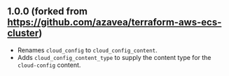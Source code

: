 ## 1.0.0 (forked from https://github.com/azavea/terraform-aws-ecs-cluster)

- Renames `cloud_config` to `cloud_config_content`.
- Adds `cloud_config_content_type` to supply the content type for the `cloud-config` content.
